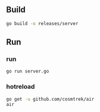 
## Build

```bash
go build -o releases/server
```

## Run

### run

```bash
go run server.go
```

### hotreload

```bash
go get -u github.com/cosmtrek/air
air
```